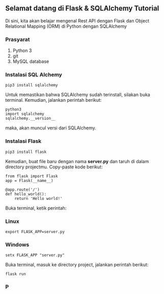 ## Selamat datang di Flask & SQLAlchemy Tutorial ###  
Di sini, kita akan belajar mengenal Rest API dengan Flask dan Object Relational Mapping (ORM) di Python dengan SQLAlchemy

### Prasyarat ###  
1. Python 3
1. git
1. MySQL database

### Instalasi SQL Alchemy ###  
`
pip3 install sqlalchemy
`

Untuk memastikan bahwa SQLAlchemy sudah terinstall, silakan buka terminal. Kemudian, jalankan perintah berikut:  

`python3`  
`import sqlalchemy`    
`sqlalchemy.__version__`    

maka, akan muncul versi dari SQLAlchemy.

### Instalasi Flask ###
`
pip3 install flask
`  

Kemudian, buat file baru dengan nama **server.py** dan taruh di 
dalam directory projectmu. Copy-paste kode berikut:  
```
from flask import Flask
app = Flask(__name__)  

@app.route('/')
def hello_world():
    return 'Hello world!'
```

Buka terminal, ketik perintah:  
### Linux ###
```
export FLASK_APP=server.py
```

### Windows ###  
```
setx FLASK_APP "server.py"
```

Buka terminal, masuk ke directory project, jalankan perintah berikut:  
```
flask run
```

### P